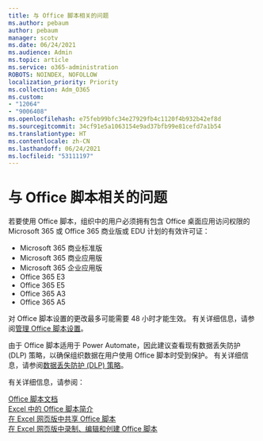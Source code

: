```yaml
---
title: 与 Office 脚本相关的问题
ms.author: pebaum
author: pebaum
manager: scotv
ms.date: 06/24/2021
ms.audience: Admin
ms.topic: article
ms.service: o365-administration
ROBOTS: NOINDEX, NOFOLLOW
localization_priority: Priority
ms.collection: Adm_O365
ms.custom:
- "12064"
- "9006408"
ms.openlocfilehash: e75feb99bfc34e27929fb4c1120f4b932b42ef8d
ms.sourcegitcommit: 34cf91e5a1063154e9ad37bfb99e81cefd7a1b54
ms.translationtype: HT
ms.contentlocale: zh-CN
ms.lasthandoff: 06/24/2021
ms.locfileid: "53111197"
---
```

# <a name="issues-related-to-office-scripts"></a>与 Office 脚本相关的问题

若要使用 Office 脚本，组织中的用户必须拥有包含 Office 桌面应用访问权限的 Microsoft 365 或 Office 365 商业版或 EDU 计划的有效许可证：

- Microsoft 365 商业标准版
- Microsoft 365 商业应用版
- Microsoft 365 企业应用版
- Office 365 E3
- Office 365 E5
- Office 365 A3
- Office 365 A5

对 Office 脚本设置的更改最多可能需要 48 小时才能生效。 有关详细信息，请参阅[管理 Office 脚本设置](/microsoft-365/admin/manage/manage-office-scripts-settings)。

由于 Office 脚本适用于 Power Automate，因此建议查看现有数据丢失防护 (DLP) 策略，以确保组织数据在用户使用 Office 脚本时受到保护。 有关详细信息，请参阅[数据丢失防护 (DLP) 策略](/power-automate/prevent-data-loss)。

有关详细信息，请参阅：

[Office 脚本文档](/office/dev/scripts/)<br/>
[Excel 中的 Office 脚本简介](https://support.microsoft.com/office/introduction-to-office-scripts-in-excel-9fbe283d-adb8-4f13-a75b-a81c6baf163a)<br/>
[在 Excel 网页版中共享 Office 脚本](https://support.microsoft.com/office/sharing-office-scripts-in-excel-for-the-web-226eddbc-3a44-4540-acfe-fccda3d1122b)<br/>
[在 Excel 网页版中录制、编辑和创建 Office 脚本](/office/dev/scripts/tutorials/excel-tutorial)